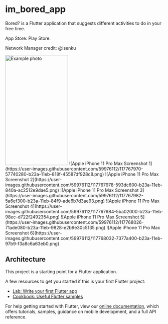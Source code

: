 # im_bored_app

Bored? is a Flutter application that suggests different activities to do in your free time.

App Store: 
Play Store:

Network Manager credit: @isenku

<img src="https://user-images.githubusercontent.com/59976112/117767970-57740280-b23a-11eb-818f-45587df928c8.png" alt="Example photo" width="200" height="350">
![Apple iPhone 11 Pro Max Screenshot 1](https://user-images.githubusercontent.com/59976112/117767970-57740280-b23a-11eb-818f-45587df928c8.png)
![Apple iPhone 11 Pro Max Screenshot 2](https://user-images.githubusercontent.com/59976112/117767978-593dc600-b23a-11eb-840a-ac2512e9dae5.png)
![Apple iPhone 11 Pro Max Screenshot 3](https://user-images.githubusercontent.com/59976112/117767982-5a6ef300-b23a-11eb-84f9-ade6b7d3ae93.png)
![Apple iPhone 11 Pro Max Screenshot 4](https://user-images.githubusercontent.com/59976112/117767984-5ba02000-b23a-11eb-98ec-d722f2492354.png)
![Apple iPhone 11 Pro Max Screenshot 5](https://user-images.githubusercontent.com/59976112/117768026-71ade080-b23a-11eb-9828-e2b9e30c5135.png)
![Apple iPhone 11 Pro Max Screenshot 6](https://user-images.githubusercontent.com/59976112/117768032-7377a400-b23a-11eb-97b9-f3a8c6a63eb0.png)


## Architecture

This project is a starting point for a Flutter application.

A few resources to get you started if this is your first Flutter project:

- [Lab: Write your first Flutter app](https://flutter.dev/docs/get-started/codelab)
- [Cookbook: Useful Flutter samples](https://flutter.dev/docs/cookbook)

For help getting started with Flutter, view our
[online documentation](https://flutter.dev/docs), which offers tutorials,
samples, guidance on mobile development, and a full API reference.
